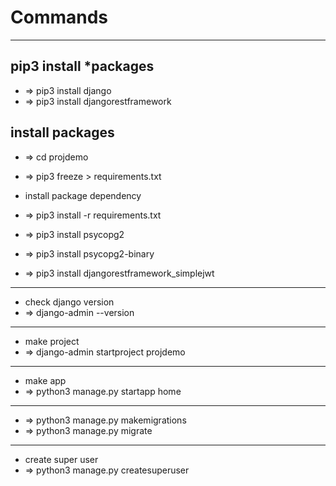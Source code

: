 # Commands
	

---
## pip3 install *packages
- => pip3 install django
- => pip3 install djangorestframework

## install packages
- => cd projdemo
- => pip3 freeze > requirements.txt
- install package dependency
- => pip3 install -r requirements.txt

- => pip3 install psycopg2
- => pip3 install psycopg2-binary
- => pip3 install djangorestframework_simplejwt


---
- check django version
- => django-admin --version


---
- make project
- => django-admin startproject projdemo

---
- make app
- => python3 manage.py startapp home


---
- => python3 manage.py makemigrations
- => python3 manage.py migrate


---
- create super user
- => python3 manage.py createsuperuser